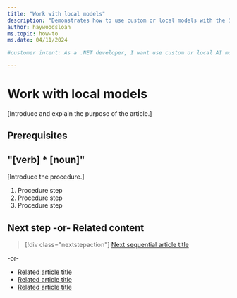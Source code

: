 ```yaml
---
title: "Work with local models"
description: "Demonstrates how to use custom or local models with the Semantic Kernel SDK for .NET."
author: haywoodsloan
ms.topic: how-to 
ms.date: 04/11/2024

#customer intent: As a .NET developer, I want use custom or local AI models with the Semantic Kernel SDK so that I can choose the model that's best for me.

---
```


<!-- --------------------------------------

- Use this template with pattern instructions for:

How To

- Before you sign off or merge:

Remove all comments except the customer intent.

- Feedback:

https://aka.ms/patterns-feedback

-->

# Work with local models

<!-- Required: Article headline - H1

Identify the product or service and the task the
article describes.

-->

[Introduce and explain the purpose of the article.]

<!-- Required: Introductory paragraphs (no heading)

Write a brief introduction that can help the user
determine whether the article is relevant for them
and to describe the task the article covers.

-->

## Prerequisites

<!-- Optional: Prerequisites - H2

If included, "Prerequisites" must be the first H2 in the article.

List any items that are needed for the integration,
such as permissions or software.

If you need to sign in to a portal to do the quickstart, 
provide instructions and a link.

-->

## "[verb] * [noun]"

[Introduce the procedure.]

1. Procedure step
1. Procedure step
1. Procedure step

<!-- Required: Steps to complete the task - H2

In one or more H2 sections, organize procedures. A section
contains a major grouping of steps that help the user complete
a task.

Begin each section with a brief explanation for context, and
provide an ordered list of steps to complete the procedure.

If it applies, provide sections that describe alternative tasks or
procedures.

-->

## Next step -or- Related content

> [!div class="nextstepaction"]
> [Next sequential article title](link.md)

-or-

* [Related article title](link.md)
* [Related article title](link.md)
* [Related article title](link.md)

<!-- Optional: Next step or Related content - H2

Consider adding one of these H2 sections (not both):

A "Next step" section that uses 1 link in a blue box 
to point to a next, consecutive article in a sequence.

-or- 

A "Related content" section that lists links to 
1 to 3 articles the user might find helpful.

-->

<!--

Remove all comments except the customer intent
before you sign off or merge to the main branch.

-->
